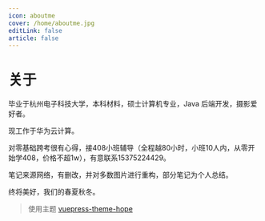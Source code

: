 ```yaml
---
icon: aboutme
cover: /home/aboutme.jpg
editLink: false
article: false
---
```


# 关于

毕业于杭州电子科技大学，本科材料，硕士计算机专业，Java 后端开发，摄影爱好者。

现工作于华为云计算。

对零基础跨考很有心得，接408小班辅导（全程越80小时，小班10人内，从零开始学408，价格不超1w），有意联系15375224429。

笔记来源网络，有删改，并对多数图片进行重构，部分笔记为个人总结。

终将美好，我们的春夏秋冬。

> 使用主题 [vuepress-theme-hope](https://github.com/vuepress-theme-hope/vuepress-theme-hope)
